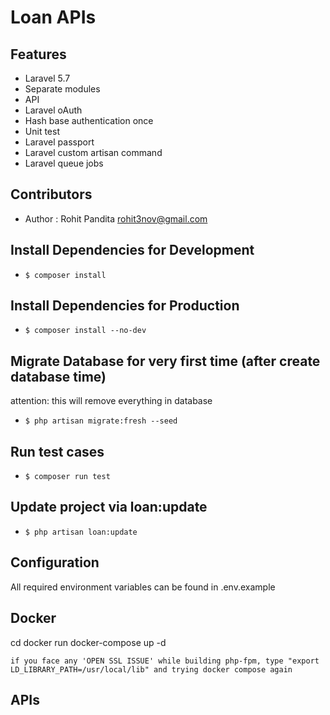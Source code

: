 # Loan APIs

## Features

* Laravel 5.7
* Separate modules
* API
* Laravel oAuth
* Hash base authentication once
* Unit test
* Laravel passport
* Laravel custom artisan command
* Laravel queue jobs

## Contributors

* Author : Rohit Pandita <rohit3nov@gmail.com>

## Install Dependencies for Development
* `$ composer install`

## Install Dependencies for Production
* `$ composer install --no-dev`

## Migrate Database for very first time (after create database time)
attention: this will remove everything in database
* `$ php artisan migrate:fresh --seed`

## Run test cases
* `$ composer run test`

## Update project via loan:update
* `$ php artisan loan:update`

## Configuration

All required environment variables can be found in .env.example

## Docker

cd docker
run docker-compose up -d

`if you face any 'OPEN SSL ISSUE' while building php-fpm, type "export LD_LIBRARY_PATH=/usr/local/lib" and trying docker compose again`

## APIs

